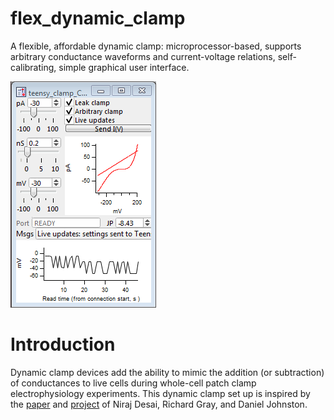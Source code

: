 # flex_dynamic_clamp
A flexible, affordable dynamic clamp: microprocessor-based, supports arbitrary conductance waveforms and current-voltage relations, self-calibrating, simple graphical user interface.

![](guiImage.png)

# Introduction

Dynamic clamp devices add the ability to mimic the addition (or subtraction) of conductances to live cells during whole-cell patch clamp electrophysiology experiments. This dynamic clamp set up is inspired by the [paper](http://www.eneuro.org/content/4/5/ENEURO.0250-17.2017) and [project](http://dynamicclamp.com/) of Niraj Desai, Richard Gray, and Daniel Johnston.
